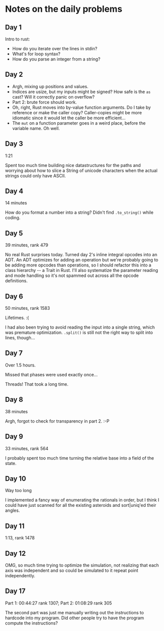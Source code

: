 # Notes on the daily problems

## Day 1

Intro to rust:
* How do you iterate over the lines in stdin?
* What's for loop syntax?
* How do you parse an integer from a string?

## Day 2

* Argh, mixing up positions and values.
* Indices are usize, but my inputs might be signed? How safe is the `as` cast?
  Will it correctly panic on overflow?
* Part 2: brute force should work.
* Oh, right, Rust moves into by-value function arguments. Do I take by reference
  or make the caller copy? Caller-copies might be more idiomatic since it would
  let the caller be more efficient...
* The `mut` on a function parameter goes in a weird place, before the variable
  name. Oh well.

## Day 3

1:21

Spent too much time building nice datastructures for the paths and worrying
about how to slice a String of unicode characters when the actual strings could
only have ASCII.

## Day 4

14 minutes

How do you format a number into a string? Didn't find `.to_string()` while
coding.

## Day 5

39 minutes, rank 479

No real Rust surprises today. Turned day 2's inline integral opcodes into an
ADT. An ADT optimizes for adding an operation but we're probably going to be
adding more opcodes than operations, so I should refactor this into a class
hierarchy -- a Trait in Rust. I'll also systematize the parameter reading and
mode handling so it's not spammed out across all the opcode definitions.

## Day 6

50 minutes, rank 1583

Lifetimes. :(

I had also been trying to avoid reading the input into a single string, which
was premature optimization. `.split()` is still not the right way to split into
lines, though...

## Day 7

Over 1.5 hours.

Missed that phases were used exactly once...

Threads! That took a long time.

## Day 8

38 minutes

Argh, forgot to check for transparency in part 2. :-P

## Day 9

33 minutes, rank 564

I probably spent too much time turning the relative base into a field of the
state.

## Day 10

Way too long

I implemented a fancy way of enumerating the rationals in order, but I think I
could have just scanned for all the existing asteroids and sort|uniq'ed their
angles.

## Day 11

1:13, rank 1478

## Day 12

OMG, so much time trying to optimize the simulation, not realizing that each
axis was independent and so could be simulated to it repeat point independently.

## Day 17

Part 1: 00:44:27 rank 1307; Part 2: 01:08:29 rank 305

The second part was just me manually writing out the instructions to hardcode
into my program. Did other people try to have the program compute the
instructions?
